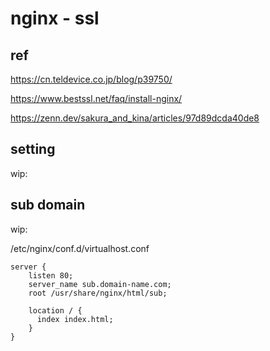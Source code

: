 
# nginx  -  ssl


## ref

https://cn.teldevice.co.jp/blog/p39750/

https://www.bestssl.net/faq/install-nginx/

https://zenn.dev/sakura_and_kina/articles/97d89dcda40de8


## setting

wip:


## sub domain

wip:

/etc/nginx/conf.d/virtualhost.conf

```
server {
    listen 80;
    server_name sub.domain-name.com;
    root /usr/share/nginx/html/sub;

    location / {
      index index.html;
    }
}
```



